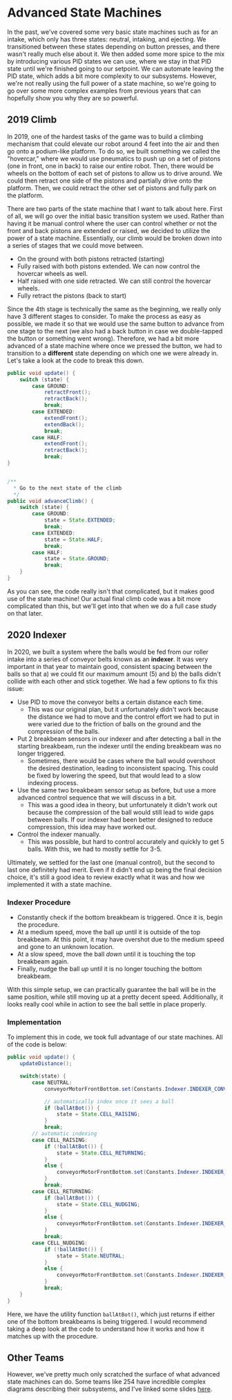 # Advanced State Machines

In the past, we've covered some very basic state machines such as for an intake, which only has three states: neutral, intaking, and ejecting. We transitioned between these states depending on button presses, and there wasn't really much else about it. We then added some more spice to the mix by introducing various PID states we can use, where we stay in that PID state until we're finished going to our setpoint. We can automate leaving the PID state, which adds a bit more complexity to our subsystems. However, we're not really using the full power of a state machine, so we're going to go over some more complex examples from previous years that can hopefully show you why they are so powerful.

## 2019 Climb

In 2019, one of the hardest tasks of the game was to build a climbing mechanism that could elevate our robot around 4 feet into the air and then go onto a podium-like platform. To do so, we built something we called the "hovercar," where we would use pneumatics to push up on a set of pistons (one in front, one in back) to raise our entire robot. Then, there would be wheels on the bottom of each set of pistons to allow us to drive around. We could then retract one side of the pistons and partially drive onto the platform. Then, we could retract the other set of pistons and fully park on the platform.

There are two parts of the state machine that I want to talk about here. First of all, we will go over the initial basic transition system we used. Rather than having it be manual control where the user can control whether or not the front and back pistons are extended or raised, we decided to utilize the power of a state machine. Essentially, our climb would be broken down into a series of stages that we could move between.

- On the ground with both pistons retracted (starting)
- Fully raised with both pistons extended. We can now control the hovercar wheels as well.
- Half raised with one side retracted. We can still control the hovercar wheels.
- Fully retract the pistons (back to start)

Since the 4th stage is technically the same as the beginning, we really only have 3 different stages to consider. To make the process as easy as possible, we made it so that we would use the same button to advance from one stage to the next (we also had a back button in case we double-tapped the button or something went wrong). Therefore, we had a bit more advanced of a state machine where once we pressed the button, we had to transition to a **different** state depending on which one we were already in. Let's take a look at the code to break this down.

```java
public void update() {
    switch (state) {
        case GROUND:
            retractFront();
            retractBack();
            break;
        case EXTENDED:
            extendFront();
            extendBack();
            break;
        case HALF:
            extendFront();
            retractBack();
            break;
}


/**
  * Go to the next state of the climb
  */
public void advanceClimb() {
    switch (state) {
        case GROUND:
            state = State.EXTENDED;
            break;
        case EXTENDED:
            state = State.HALF;
            break;
        case HALF:
            state = State.GROUND;
            break;
    }
}
```

As you can see, the code really isn't that complicated, but it makes good use of the state machine! Our actual final climb code was a bit more complicated than this, but we'll get into that when we do a full case study on that later.

## 2020 Indexer

In 2020, we built a system where the balls would be fed from our roller intake into a series of conveyor belts known as an **indexer**. It was very important in that year to maintain good, consistent spacing between the balls so that a) we could fit our maximum amount (5) and b) the balls didn't collide with each other and stick together. We had a few options to fix this issue:

- Use PID to move the conveyor belts a certain distance each time.
  - This was our original plan, but it unfortunately didn't work because the distance we had to move and the control effort we had to put in were varied due to the friction of balls on the ground and the compression of the balls.
- Put 2 breakbeam sensors in our indexer and after detecting a ball in the starting breakbeam, run the indexer until the ending breakbeam was no longer triggered.
  - Sometimes, there would be cases where the ball would overshoot the desired destination, leading to inconsistent spacing. This could be fixed by lowering the speed, but that would lead to a slow indexing process.
- Use the same two breakbeam sensor setup as before, but use a more advanced control sequence that we will discuss in a bit.
  - This was a good idea in theory, but unfortunately it didn't work out because the compression of the ball would still lead to wide gaps between balls. If our indexer had been better designed to reduce compression, this idea may have worked out.
- Control the indexer manually.
  - This was possible, but hard to control accurately and quickly to get 5 balls. With this, we had to mostly settle for 3-5.

Ultimately, we settled for the last one (manual control), but the second to last one definitely had merit. Even if it didn't end up being the final decision choice, it's still a good idea to review exactly what it was and how we implemented it with a state machine.

### Indexer Procedure

- Constantly check if the bottom breakbeam is triggered. Once it is, begin the procedure.
- At a medium speed, move the ball *up* until it is outside of the top breakbeam. At this point, it may have overshot due to the medium speed and gone to an unknown location.
- At a slow speed, move the ball *down* until it is touching the top breakbeam again.
- Finally, nudge the ball *up* until it is no longer touching the bottom breakbeam.

With this simple setup, we can practically guarantee the ball will be in the same position, while still moving up at a pretty decent speed. Additionally, it looks really cool while in action to see the ball settle in place properly.

### Implementation

To implement this in code, we took full advantage of our state machines. All of the code is below:

```java
public void update() {
    updateDistance();

    switch(state) {
        case NEUTRAL:
            conveyorMotorFrontBottom.set(Constants.Indexer.INDEXER_CONVEYOR_NEUTRAL_SPEED);

            // automatically index once it sees a ball
            if (ballAtBot()) {
                state = State.CELL_RAISING;
            }
            break;
        // automatic indexing
        case CELL_RAISING:
            if (!ballAtBot()) {
                state = State.CELL_RETURNING;
            }
            else {
                conveyorMotorFrontBottom.set(Constants.Indexer.INDEXER_CONVEYOR_RAISE_SPEED);
            }
            break;
        case CELL_RETURNING:
            if (ballAtBot()) {
                state = State.CELL_NUDGING;
            }
            else {
                conveyorMotorFrontBottom.set(Constants.Indexer.INDEXER_CONVEYOR_RETURN_SPEED);
            }
            break;
        case CELL_NUDGING:
            if (!ballAtBot()) {
                state = State.NEUTRAL;
            }
            else {
                conveyorMotorFrontBottom.set(Constants.Indexer.INDEXER_CONVEYOR_NUDGE_SPEED);
            }
            break;
    }
}
```

Here, we have the utility function `ballAtBot()`, which just returns if either one of the bottom breakbeams is being triggered. I would recommend taking a deep look at the code to understand how it works and how it matches up with the procedure.

## Other Teams

However, we've pretty much only scratched the surface of what advanced state machines can do. Some teams like 254 have incredible complex diagrams describing their subsystems, and I've linked some slides [here](https://docs.google.com/presentation/d/1vrv-aebFZg28hukV3vMppd1Hblmn5c8zNrXZs6sEqlE/edit#slide=id.g75dbcb7fac_0_95).
